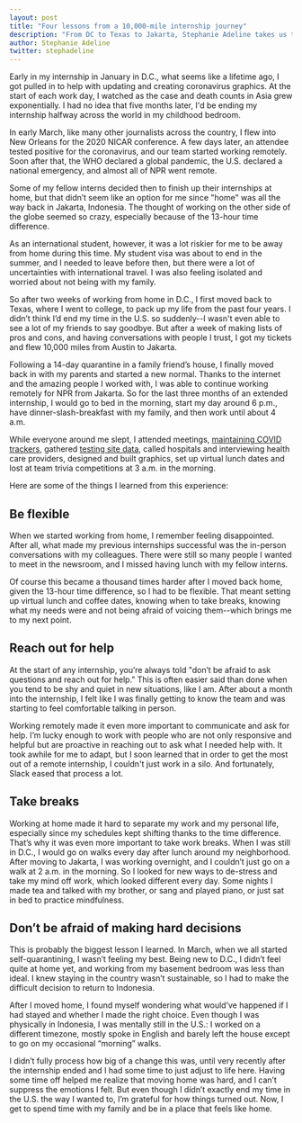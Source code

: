 ```yaml
---
layout: post
title: "Four lessons from a 10,000-mile internship journey"
description: "From DC to Texas to Jakarta, Stephanie Adeline takes us through her internship in an age of coronavirus"
author: Stephanie Adeline
twitter: stephadeline
---
```


Early in my internship in January in D.C., what seems like a lifetime ago, I got pulled in to help with updating and creating coronavirus graphics. At the start of each work day, I watched as the case and death counts in Asia grew exponentially. I had no idea that five months later, I'd be ending my internship halfway across the world in my childhood bedroom.

In early March, like many other journalists across the country, I flew into New Orleans for the 2020 NICAR conference. A few days later, an attendee tested positive for the coronavirus, and our team started working remotely. Soon after that, the WHO declared a global pandemic, the U.S. declared a national emergency, and almost all of NPR went remote. 

Some of my fellow interns decided then to finish up their internships at home, but that didn’t seem like an option for me since "home" was all the way back in Jakarta, Indonesia. The thought of working on the other side of the globe seemed so crazy, especially because of the 13-hour time difference.

As an international student, however, it was a lot riskier for me to be away from home during this time. My student visa was about to end in the summer, and I needed to leave before then, but there were a lot of uncertainties with international travel. I was also feeling isolated and worried about not being with my family. 

So after two weeks of working from home in D.C., I first moved back to Texas, where I went to college, to pack up my life from the past four years. I didn’t think I’d end my time in the U.S. so suddenly--I wasn't even able to see a lot of my friends to say goodbye. But after a week of making lists of pros and cons, and having conversations with people I trust, I got my tickets and flew 10,000 miles from Austin to Jakarta.

Following a 14-day quarantine in a family friend’s house, I finally moved back in with my parents and started a new normal. Thanks to the internet and the amazing people I worked with, I was able to continue working remotely for NPR from Jakarta. So for the last three months of an extended internship, I would go to bed in the morning, start my day around 6 p.m., have dinner-slash-breakfast with my family, and then work until about 4 a.m.

While everyone around me slept, I attended meetings, [maintaining COVID trackers](https://www.npr.org/sections/health-shots/2020/03/16/816707182/map-tracking-the-spread-of-the-coronavirus-in-the-u-s), gathered [testing site data](https://www.npr.org/2020/05/26/862215848/unequal-access-to-testing-sites-could-drive-covid-19-disparities?live=1), called hospitals and interviewing health care providers, designed and built graphics, set up virtual lunch dates and lost at team trivia competitions at 3 a.m. in the morning.

Here are some of the things I learned from this experience:

## Be flexible

When we started working from home, I remember feeling disappointed. After all, what made my previous internships successful was the in-person conversations with my colleagues. There were still so many people I wanted to meet in the newsroom, and I missed having lunch with my fellow interns. 

Of course this became a thousand times harder after I moved back home, given the 13-hour time difference, so I had to be flexible. That meant setting up virtual lunch and coffee dates, knowing when to take breaks, knowing what my needs were and not being afraid of voicing them--which brings me to my next point.

## Reach out for help

At the start of any internship, you’re always told "don’t be afraid to ask questions and reach out for help." This is often easier said than done when you tend to be shy and quiet in new situations, like I am. After about a month into the internship, I felt like I was finally getting to know the team and was starting to feel comfortable talking in person. 

Working remotely made it even more important to communicate and ask for help. I’m lucky enough to work with people who are not only responsive and helpful but are proactive in reaching out to ask what I needed help with. It took awhile for me to adapt, but I soon learned that in order to get the most out of a remote internship, I couldn't just work in a silo. And fortunately, Slack eased that process a lot.

## Take breaks

Working at home made it hard to separate my work and my personal life, especially since my schedules kept shifting thanks to the time difference. That’s why it was even more important to take work breaks. When I was still in D.C., I would go on walks every day after lunch around my neighborhood. After moving to Jakarta, I was working overnight, and I couldn’t just go on a walk at 2 a.m. in the morning. So I looked for new ways to de-stress and take my mind off work, which looked different every day. Some nights I made tea and talked with my brother, or sang and played piano, or just sat in bed to practice mindfulness.

## Don’t be afraid of making hard decisions

This is probably the biggest lesson I learned. In March, when we all started self-quarantining, I wasn’t feeling my best. Being new to D.C., I didn’t feel quite at home yet, and working from my basement bedroom was less than ideal. I knew staying in the country wasn’t sustainable, so I had to make the difficult decision to return to Indonesia.

After I moved home, I found myself wondering what would’ve happened if I had stayed and whether I made the right choice. Even though I was physically in Indonesia, I was mentally still in the U.S.: I worked on a different timezone, mostly spoke in English and barely left the house except to go on my occasional “morning” walks.

I didn’t fully process how big of a change this was, until very recently after the internship ended and I had some time to just adjust to life here. Having some time off helped me realize that moving home was hard, and I can’t suppress the emotions I felt. But even though I didn’t exactly end my time in the U.S. the way I wanted to, I’m grateful for how things turned out. Now, I get to spend time with my family and be in a place that feels like home.



